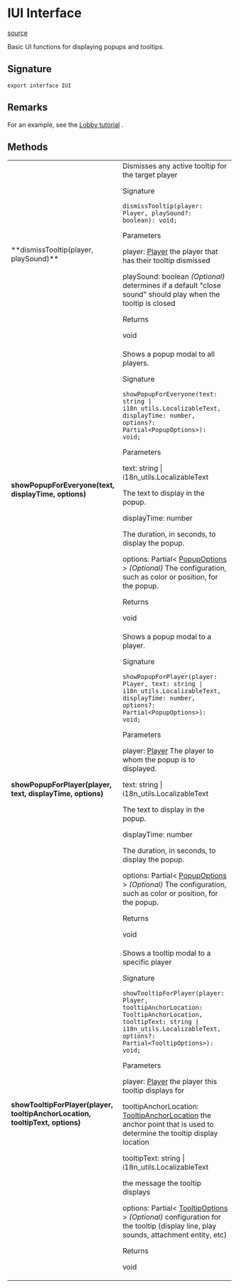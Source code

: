 # IUI Interface

[source](https://developers.meta.com/horizon-worlds/reference/2.0.0/core_iui)

Basic UI functions for displaying popups and tooltips.

## Signature

```
export interface IUI
```

## Remarks

For an example, see the [Lobby tutorial](https://developers.meta.com/horizon-worlds/learn/documentation/tutorials/multiplayer-lobby-tutorial/module-4-starting-the-game#display-a-countdown-timer) .

## Methods

<table>
  <tbody>
    <tr>
      <td>**dismissTooltip(player, playSound)**</td>
      <td>Dismisses any active tooltip for the target player

Signature

```
dismissTooltip(player: Player, playSound?: boolean): void;
```

Parameters

player: [Player](/horizon-worlds/reference/2.0.0/core_player) the player that has their tooltip dismissed

playSound: boolean *(Optional)* determines if a default "close sound" should play when the tooltip is closed

Returns

void</td>
    </tr>
    <tr>
      <td>**showPopupForEveryone(text, displayTime, options)**</td>
      <td>Shows a popup modal to all players.

Signature

```
showPopupForEveryone(text: string | i18n_utils.LocalizableText, displayTime: number, options?: Partial<PopupOptions>): void;
```

Parameters

text: string | i18n_utils.LocalizableText

The text to display in the popup.

displayTime: number

The duration, in seconds, to display the popup.

options: Partial< [PopupOptions](/horizon-worlds/reference/2.0.0/core_popupoptions) > *(Optional)* The configuration, such as color or position, for the popup.

Returns

void</td>
    </tr>
    <tr>
      <td>**showPopupForPlayer(player, text, displayTime, options)**</td>
      <td>Shows a popup modal to a player.

Signature

```
showPopupForPlayer(player: Player, text: string | i18n_utils.LocalizableText, displayTime: number, options?: Partial<PopupOptions>): void;
```

Parameters

player: [Player](/horizon-worlds/reference/2.0.0/core_player) The player to whom the popup is to displayed.

text: string | i18n_utils.LocalizableText

The text to display in the popup.

displayTime: number

The duration, in seconds, to display the popup.

options: Partial< [PopupOptions](/horizon-worlds/reference/2.0.0/core_popupoptions) > *(Optional)* The configuration, such as color or position, for the popup.

Returns

void</td>
    </tr>
    <tr>
      <td>**showTooltipForPlayer(player, tooltipAnchorLocation, tooltipText, options)**</td>
      <td>Shows a tooltip modal to a specific player

Signature

```
showTooltipForPlayer(player: Player, tooltipAnchorLocation: TooltipAnchorLocation, tooltipText: string | i18n_utils.LocalizableText, options?: Partial<TooltipOptions>): void;
```

Parameters

player: [Player](/horizon-worlds/reference/2.0.0/core_player) the player this tooltip displays for

tooltipAnchorLocation: [TooltipAnchorLocation](/horizon-worlds/reference/2.0.0/core_tooltipanchorlocation) the anchor point that is used to determine the tooltip display location

tooltipText: string | i18n_utils.LocalizableText

the message the tooltip displays

options: Partial< [TooltipOptions](/horizon-worlds/reference/2.0.0/core_tooltipoptions) > *(Optional)* configuration for the tooltip (display line, play sounds, attachment entity, etc)

Returns

void</td>
    </tr>
  </tbody>
</table>